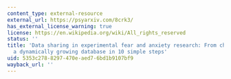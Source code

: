 ```yaml
---
content_type: external-resource
external_url: https://psyarxiv.com/8crk3/
has_external_license_warning: true
license: https://en.wikipedia.org/wiki/All_rights_reserved
status: ''
title: 'Data sharing in experimental fear and anxiety research: From challenges to
  a dynamically growing database in 10 simple steps'
uid: 5353c278-8297-470e-aed7-6bd1b9107bf9
wayback_url: ''
---
```

